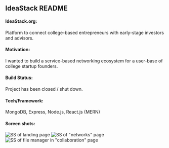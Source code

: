 ## IdeaStack README

#### IdeaStack.org:
Platform to connect college-based entrepreneurs with early-stage investors and advisors.

#### Motivation:
I wanted to build a service-based networking ecosystem for a user-base of college startup founders.

#### Build Status:
Project has been closed / shut down.

#### Tech/Framework:
MongoDB, Express, Node.js, React.js (MERN)

#### Screen shots:

![SS of landing page](https://github.com/Vismay-dev/IdeaStack/assets/83938053/50a60fb8-93bd-45bb-b5f8-5bcff20fdef6)
![SS of "networks" page](https://github.com/Vismay-dev/IdeaStack/assets/83938053/96b75e55-14d3-41fa-85fc-f2d48d1384a8)
![SS of file manager in "collaboration" page](https://github.com/Vismay-dev/IdeaStack/assets/83938053/a070c42f-d06c-4e60-85f1-20e0055f1ed7)

